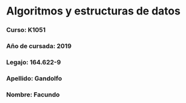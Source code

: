 # Algoritmos y estructuras de datos

### Curso: K1051
### Año de cursada: 2019
### Legajo: 164.622-9
### Apellido: Gandolfo
### Nombre: Facundo
